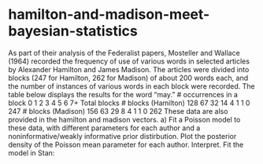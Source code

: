 # hamilton-and-madison-meet-bayesian-statistics
As part of their analysis of the Federalist papers, Mosteller and Wallace (1964) recorded the frequency of use of various words in selected articles by Alexander Hamilton and James Madison. The articles were divided into blocks (247 for Hamilton, 262 for Madison) of about 200 words each, and the number of instances of various words in each block were recorded. The table below displays the results for the word “may.” # occurrences in a block 0 1 2 3 4 5 6 7+ Total blocks # blocks (Hamilton) 128 67 32 14 4 1 1 0 247 # blocks (Madison) 156 63 29 8 4 1 1 0 262  These data are also provided in the hamilton and madison vectors. a) Fit a Poisson model to these data, with different parameters for each author and a noninformative/weakly informative prior distirbution. Plot the posterior density of the Poisson mean parameter for each author. Interpret. Fit the model in Stan:
